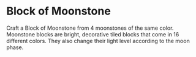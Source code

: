 # Block of Moonstone

Craft a Block of Moonstone from 4 moonstones of the same color.  Moonstone blocks are bright, decorative tiled blocks that come in 16 different colors.  They also change their light level according to the moon phase.